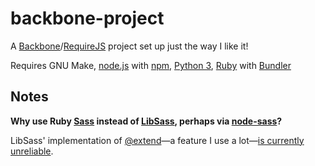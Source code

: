 # backbone-project

A [Backbone](http://backbonejs.org/)/[RequireJS](http://requirejs.org/) project set up just the way I like it!

Requires GNU Make, [node.js](http://nodejs.org/) with [npm](https://www.npmjs.org/), [Python 3](https://www.python.org/), [Ruby](https://www.ruby-lang.org/) with [Bundler](http://bundler.io/)

## Notes

**Why use Ruby [Sass](http://sass-lang.com/) instead of [LibSass](http://libsass.org/), perhaps via [node-sass](https://www.npmjs.org/package/node-sass)?**

LibSass' implementation of [@extend](http://sass-lang.com/documentation/file.SASS_REFERENCE.html#extend)—a feature I use a lot—[is currently unreliable](https://github.com/sass/libsass/issues/146).
